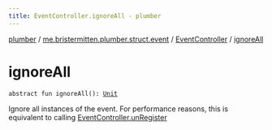 ```yaml
---
title: EventController.ignoreAll - plumber
---
```


[plumber](../../index.html) / [me.bristermitten.plumber.struct.event](../index.html) / [EventController](index.html) / [ignoreAll](./ignore-all.html)

# ignoreAll

`abstract fun ignoreAll(): `[`Unit`](https://kotlinlang.org/api/latest/jvm/stdlib/kotlin/-unit/index.html)

Ignore all instances of the event. For performance reasons, this is equivalent to calling
[EventController.unRegister](un-register.html)

